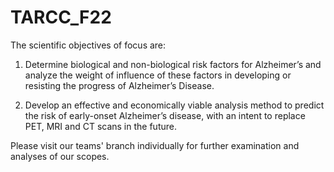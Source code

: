 # TARCC_F22
The scientific objectives of focus are:

  1) Determine biological and non-biological risk factors for
     Alzheimer’s and analyze the weight of influence of
     these factors in developing or resisting the progress of
     Alzheimer’s Disease.
     
  2) Develop an effective and economically viable analysis
     method to predict the risk of early-onset Alzheimer’s
     disease, with an intent to replace PET, MRI and CT scans
     in the future.
     
 Please visit our teams' branch individually for further examination and analyses of our scopes. 
